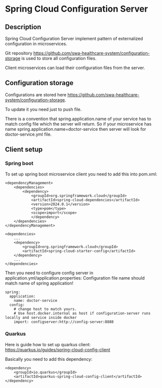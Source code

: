 # Spring Cloud Configuration Server

## Description
Spring Cloud Configuration Server implement pattern of externalized configuration in microservices.

Git repository https://github.com/swa-healthcare-system/configuration-storage is used to store  all configuration files.

Client microservices can load their configuration files from the server.

## Configuration storage
Configurations are stored here https://github.com/swa-healthcare-system/configuration-storage.

To update it you need just to push file.

There is a convention that spring.application.name of your service has to match
config file which the server will return. So if your microservice has name
spring.application.name=doctor-service then server will look for doctor-service.yml file.

## Client setup

### Spring boot
To set up spring boot microservice client you need to add this into pom.xml:

```
<dependencyManagement>
    <dependencies>
        <dependency>
            <groupId>org.springframework.cloud</groupId>
            <artifactId>spring-cloud-dependencies</artifactId>
            <version>2024.0.1</version>
            <type>pom</type>
            <scope>import</scope>
            </dependency>
    </dependencies>
</dependencyManagement>
```

```
<dependencies>
    ...
    <dependency>
        <groupId>org.springframework.cloud</groupId>
        <artifactId>spring-cloud-starter-config</artifactId>
    </dependency>
    ...
</dependencies>
```

Then you need to configure config server in application.yml/application.properties:
Configuration file name should match name of spring application! 
```
spring:
  application:
    name: doctor-service
  config:
    # change host to match yours.
    # Use host.docker.internal as host if configuration-server runs locally and service inside docker
    import: configserver:http://config-server:8888
```


### Quarkus
Here is guide how to set up quarkus client: https://quarkus.io/guides/spring-cloud-config-client

Basically you need to add this dependency:
```
<dependency>
    <groupId>io.quarkus</groupId>
    <artifactId>quarkus-spring-cloud-config-client</artifactId>
</dependency>
```